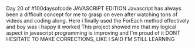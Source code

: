 Day 20 of #100daysofcode JAVASCRIPT EDITION
Javascript has always been a difficult concept for me to grasp on even after watching tons of videos and coding along.
Here i finally used the ForEach method effectively and boy was i happy it worked
This project showed me that my logical aspect in javascript programming is improving and I'm proud of it
DONT HESITATE TO MAKE CORRECTIONS, LIKE I SAID I'M STILL LEARNING
